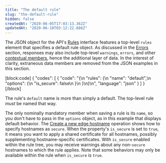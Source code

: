 ```yaml
---
title: "The default rule"
slug: "the-default-rule"
hidden: false
createdAt: "2020-06-05T17:03:13.362Z"
updatedAt: "2020-06-10T03:12:22.886Z"
---
```

The JSON object for the API's [Rules](#propertyversionrulesgroup) interface features a top-level `rules` element that specifies a default rule object. As discussed in the [Errors](#errors) section, responses may also include top-level `warnings`, `errors`, and other [contextual members](#rule), hence the additional layer of data. In the interest of clarity, extraneous data members are removed from the JSON examples in this section.

[block:code]
{
  "codes": [
    {
      "code": "{\n    \"rules\": {\n        \"name\": \"default\",\n        \"options\": {\n            \"is_secure\": false\n        }\n    }\n}\n",
      "language": "json"
    }
  ]
}
[/block]

The rule's `default` name is more than simply a default. The top-level rule _must_ be named that way.

The only nominally mandatory member when saving a rule is its `name`, so you don't have to pass in the `options` object, as in this example that displays default behavior. The [Create a new edge hostname](#postedgehostnames) operation shows how to specify hostnames as `secure`. When the property's `is_secure` is set to `true`, it means you want to apply a shared certificate for all hostnames, possibly supplementing hostname-specific certificates. With `is_secure` enabled within the rule tree, you may receive warnings about any non-`secure` hostnames to which the rule applies. Note that some behaviors may only be available within the rule when `is_secure` is `true`.